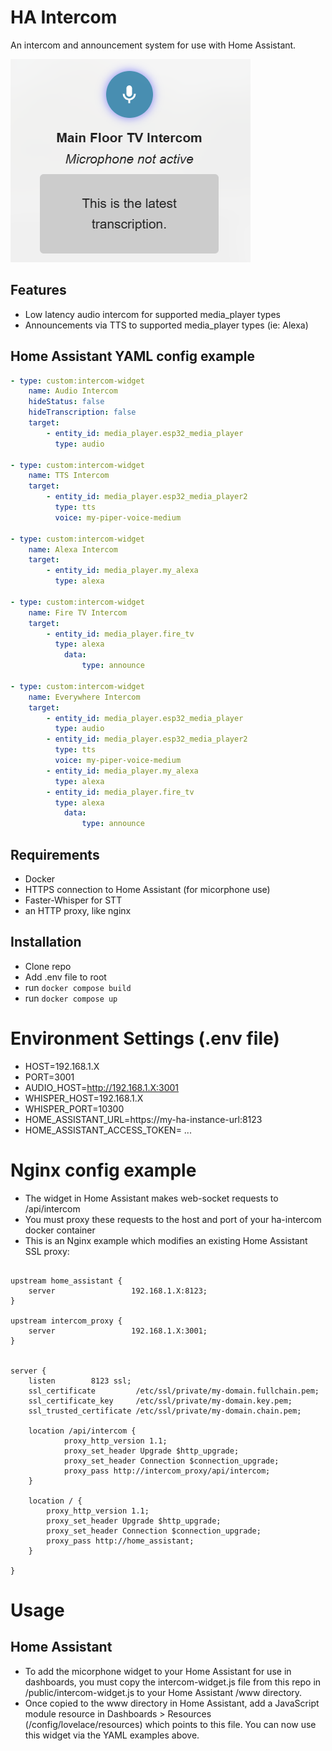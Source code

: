 # HA Intercom

An intercom and announcement system for use with Home Assistant.

![Inercom Features](img/all-features.png)

## Features

- Low latency audio intercom for supported media_player types
- Announcements via TTS to supported media_player types (ie: Alexa)

## Home Assistant YAML config example

```yaml
- type: custom:intercom-widget
    name: Audio Intercom
    hideStatus: false
    hideTranscription: false
    target:
        - entity_id: media_player.esp32_media_player
          type: audio

- type: custom:intercom-widget
    name: TTS Intercom
    target:
        - entity_id: media_player.esp32_media_player2
          type: tts
          voice: my-piper-voice-medium

- type: custom:intercom-widget
    name: Alexa Intercom
    target:
        - entity_id: media_player.my_alexa
          type: alexa

- type: custom:intercom-widget
    name: Fire TV Intercom
    target:
        - entity_id: media_player.fire_tv
          type: alexa
            data:
                type: announce

- type: custom:intercom-widget
    name: Everywhere Intercom
    target:
        - entity_id: media_player.esp32_media_player
          type: audio
        - entity_id: media_player.esp32_media_player2
          type: tts
          voice: my-piper-voice-medium
        - entity_id: media_player.my_alexa
          type: alexa
        - entity_id: media_player.fire_tv
          type: alexa
            data:
                type: announce
```

## Requirements

- Docker
- HTTPS connection to Home Assistant (for micorphone use)
- Faster-Whisper for STT
- an HTTP proxy, like nginx

## Installation

- Clone repo
- Add .env file to root
- run `docker compose build`
- run `docker compose up`

# Environment Settings (.env file)

- HOST=192.168.1.X
- PORT=3001
- AUDIO_HOST=http://192.168.1.X:3001
- WHISPER_HOST=192.168.1.X
- WHISPER_PORT=10300
- HOME_ASSISTANT_URL=https://my-ha-instance-url:8123
- HOME_ASSISTANT_ACCESS_TOKEN= ...

# Nginx config example

- The widget in Home Assistant makes web-socket requests to /api/intercom
- You must proxy these requests to the host and port of your ha-intercom docker container
- This is an Nginx example which modifies an existing Home Assistant SSL proxy:

```

upstream home_assistant {
    server                 192.168.1.X:8123;
}

upstream intercom_proxy {
    server                 192.168.1.X:3001;
}


server {
    listen        8123 ssl;
    ssl_certificate         /etc/ssl/private/my-domain.fullchain.pem;
    ssl_certificate_key     /etc/ssl/private/my-domain.key.pem;
    ssl_trusted_certificate /etc/ssl/private/my-domain.chain.pem;

    location /api/intercom {
            proxy_http_version 1.1;
            proxy_set_header Upgrade $http_upgrade;
            proxy_set_header Connection $connection_upgrade;
            proxy_pass http://intercom_proxy/api/intercom;
    }

    location / {
        proxy_http_version 1.1;
        proxy_set_header Upgrade $http_upgrade;
        proxy_set_header Connection $connection_upgrade;
        proxy_pass http://home_assistant;
    }

}     

```

# Usage

 ## Home Assistant
 - To add the micorphone widget to your Home Assistant for use in dashboards, you must copy the intercom-widget.js file from this repo in /public/intercom-widget.js to your Home Assistant /www directory.
 - Once copied to the www directory in Home Assistant, add a JavaScript module resource in Dashboards > Resources (/config/lovelace/resources) which points to this file. You can now use this widget via the YAML examples above.